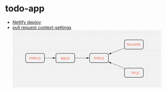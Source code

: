 # todo-app
- [Netlify deploy](https://react-todo-app-sara.netlify.app/)
- [pull request context-settings](https://github.com/Saraaltaweel/todo-app/pull/6)
![](uml.PNG)
